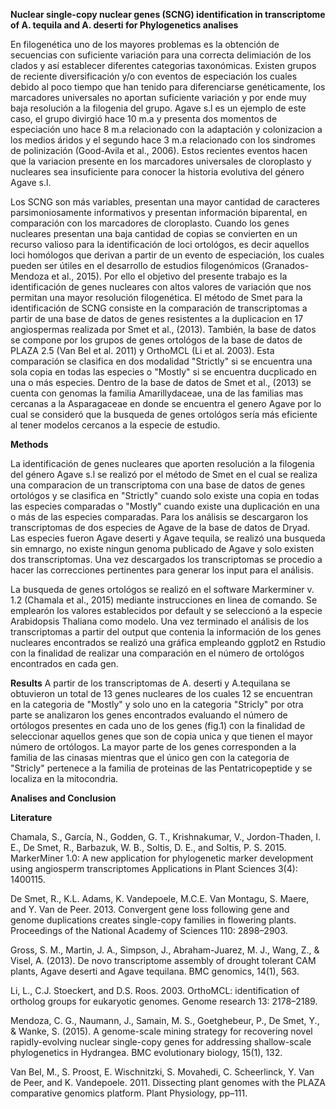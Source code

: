 **Nuclear single-copy nuclear genes (SCNG) identification in transcriptome of A. tequila and A. deserti for Phylogenetics analises**

En filogenética uno de los mayores problemas es la obtención de secuencias con suficiente variación para una correcta delimiación de los clados y así establecer diferentes categorias taxonómicas. Existen grupos de reciente diversificación y/o con eventos de especiación los cuales debido al poco tiempo que han tenido para diferenciarse genéticamente, los marcadores universales no aportan suficiente variación y por ende muy baja resolución a la filogenia del grupo. Agave s.l es un ejemplo de este caso, el grupo divirgió hace 10 m.a y presenta dos momentos de especiación uno hace 8 m.a relacionado con la adaptación y colonizacion a los medios áridos y el segundo hace 3 m.a relacionado con los sindromes de polinización (Good-Avila et al., 2006). Estos recientes eventos hacen que la variacion presente en los marcadores universales de cloroplasto y nucleares sea insuficiente para conocer la historia evolutiva del género Agave s.l. 

Los SCNG son más variables, presentan una mayor cantidad de caracteres parsimoniosamente informativos y presentan información biparental, en comparación con los marcadores de cloroplasto. Cuando los genes nucleares presentan una baja cantidad de copias se convierten en un recurso valioso para la identificación de loci ortológos, es decir aquellos loci homólogos que derivan a partir de un evento de especiación, los cuales pueden ser útiles en el desarrollo de estudios filogenómicos (Granados-Mendoza et al., 2015). Por ello el objetivo del presente trabajo es la identificación de genes nucleares con altos valores de variación que nos permitan una mayor resolución filogenética. El método de Smet para la identificación de SCNG consiste en la comparación de transcriptomas a partir de una base de datos de genes resistentes a la duplicacion en 17 angiospermas realizada por Smet et al., (2013). También, la base de datos se compone por los grupos de genes ortológos de la base de datos de PLAZA 2.5 (Van Bel et al. 2011) y OrthoMCL (Li et al. 2003). Esta comparación se clasifica en dos modalidad "Strictly" si se encuentra una sola copia en todas las especies o "Mostly" si se encuentra ducplicado en una o más especies. Dentro de la base de datos de Smet et al., (2013) se cuenta con genomas la familia Amarillydaceae, una de las familias mas cercanas a la Asparagaceae en donde se encuentra el genero Agave por lo cual se consideró que la busqueda de genes ortológos sería más eficiente al tener modelos cercanos a la especie de estudio.  


**Methods** 

La identificación de genes nucleares que aporten resolución a la filogenia del género Agave s.l se realizó por el método de Smet en el cual se realiza una comparacion de un transcriptoma con una base de datos de genes ortológos y se clasifica en "Strictly" cuando solo existe una copia en todas las especies comparadas o "Mostly" cuando existe una duplicación en una o más de las especies comparadas. Para los análisis se descargaron los transcriptomas de dos especies de Agave de la base de datos de Dryad. Las especies fueron Agave deserti y Agave tequila, se realizó una busqueda sin emnargo, no existe ningun genoma publicado de Agave y solo existen dos transcriptomas. Una vez descargados los transcriptomas se procedio a hacer las correcciones pertinentes para generar los input para el análisis. 

La busqueda de genes ortológos se realizó en el software Markerminer v. 1.2 (Chamala et al., 2015) mediante instrucciones en linea de comando. Se emplearón los valores establecidos por default y se seleccionó a la especie Arabidopsis Thaliana como modelo. Una vez terminado el análisis de los transcriptomas a partir del output que contenia la información de los genes nucleares encontrados se realizó una gráfica empleando ggplot2 en Rstudio con la finalidad de realizar una comparación en el número de ortológos encontrados en cada gen.

**Results** 
A partir de los transcriptomas de A. deserti y A.tequilana se obtuvieron un total de 13 genes nucleares de los cuales  12 se encuentran en la categoria de "Mostly" y solo uno en la categoria "Stricly" por otra parte se analizaron los genes encontrados evaluando el número de ortólogos presentes en cada uno de los genes (fig.1) con la finalidad de seleccionar aquellos genes que son de copia unica y que tienen el mayor número de ortólogos. La mayor parte de los genes corresponden a la familia de las cinasas mientras que el único gen con la categoria de "Stricly" pertenece a la familia de proteinas de las Pentatricopeptide y se localiza en la mitocondria.



**Analises and Conclusion** 




**Literature** 

Chamala, S., García, N., Godden, G. T., Krishnakumar, V., Jordon-Thaden, I. E., De Smet, R., Barbazuk, W. B., Soltis, D. E., and Soltis, P. S. 2015. MarkerMiner 1.0: A new application for phylogenetic marker development using angiosperm transcriptomes Applications in Plant Sciences 3(4): 1400115.

De Smet, R., K.L. Adams, K. Vandepoele, M.C.E. Van Montagu, S. Maere, and Y. Van de Peer. 2013. Convergent gene loss following gene and genome duplications creates single-copy families in flowering plants. Proceedings of the National Academy of Sciences 110: 2898–2903.

Gross, S. M., Martin, J. A., Simpson, J., Abraham-Juarez, M. J., Wang, Z., & Visel, A. (2013). De novo transcriptome assembly of drought tolerant CAM plants, Agave deserti and Agave tequilana. BMC genomics, 14(1), 563.

Li, L., C.J. Stoeckert, and D.S. Roos. 2003. OrthoMCL: identification of ortholog groups for eukaryotic genomes. Genome research 13: 2178–2189.

Mendoza, C. G., Naumann, J., Samain, M. S., Goetghebeur, P., De Smet, Y., & Wanke, S. (2015). A genome-scale mining strategy for recovering novel rapidly-evolving nuclear single-copy genes for addressing shallow-scale phylogenetics in Hydrangea. BMC evolutionary biology, 15(1), 132.

Van Bel, M., S. Proost, E. Wischnitzki, S. Movahedi, C. Scheerlinck, Y. Van de Peer, and K. Vandepoele. 2011. Dissecting plant genomes with the PLAZA comparative genomics platform. Plant Physiology, pp–111.






